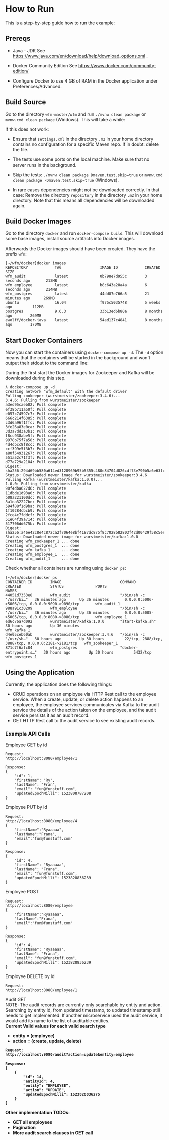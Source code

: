 # How to Run

This is a step-by-step guide how to run the example:

## Prereqs

* Java - JDK 
   See https://www.java.com/en/download/help/download_options.xml .

* Docker Community Edition
   See https://www.docker.com/community-edition/

* Configure Docker to use 4 GB of RAM in the Docker application under
   Preferences/Advanced.

## Build Source

Go to the directory `wfm-master/wfm` and run `./mvnw clean
package` or `mvnw.cmd clean package` (Windows). This will take a while:

If this does not work:

* Ensure that `settings.xml` in the directory `.m2` in your home
directory contains no configuration for a specific Maven repo. If in
doubt: delete the file.

* The tests use some ports on the local machine. Make sure that no
server runs in the background.

* Skip the tests: `./mvnw clean package Dmaven.test.skip=true` or
  `mvnw.cmd clean package -Dmaven.test.skip=true` (Windows).

* In rare cases dependencies might not be downloaded correctly. In
  that case: Remove the directory `repository` in the directory `.m2`
  in your home directory. Note that this means all dependencies will
  be downloaded again.

## Build Docker Images

Go to the directory `docker` and run `docker-compose build`. This will 
download some base images, install source artifacts into Docker images.

Afterwards the Docker images should have been created. They have the prefix
`wfm`:

```
[~/wfm/docker]docker images 
REPOSITORY            TAG                 IMAGE ID            CREATED             SIZE
wfm_audit             latest              0b798e7d955c        3 seconds ago       213MB
wfm_employee          latest              b8c643a28a4a        6 seconds ago       214MB
wfm_postgres          latest              44dd87e766a5        21 minutes ago      269MB
ubuntu                16.04               f975c5035748        5 weeks ago         112MB
postgres              9.6.3               33b13ed6b80a        8 months ago        269MB
ewolff/docker-java    latest              54ad137c4841        8 months ago        170MB
```

## Start Docker Containers
Now you can start the containers using `docker-compose up -d`. The
`-d` option means that the containers will be started in the
background and won't output their stdout to the command line:

During the first start the Docker images for Zookeeper and Kafka will be downloaded during this step.
```
λ docker-compose up -d
Creating network "wfm_default" with the default driver
Pulling zookeeper (wurstmeister/zookeeper:3.4.6)...
3.4.6: Pulling from wurstmeister/zookeeper
a3ed95caeb02: Pull complete
ef38b711a50f: Pull complete
e057c74597c7: Pull complete
666c214f6385: Pull complete
c3d6a96f1ffc: Pull complete
3fe26a83e0ca: Pull complete
3d3a7dd3a3b1: Pull complete
f8cc938abe5f: Pull complete
9978b75f7a58: Pull complete
4d4dbcc8f8cc: Pull complete
ccf399e5f3b7: Pull complete
a80f54931267: Pull complete
551a52c71f3f: Pull complete
d77a729a2184: Pull complete
Digest: sha256:294d69bb580a614ed3128969b95b5355c480e84704d826cdf73e790b5a6e63fc
Status: Downloaded newer image for wurstmeister/zookeeper:3.4.6
Pulling kafka (wurstmeister/kafka:1.0.0)...
1.0.0: Pulling from wurstmeister/kafka
90f4dba627d6: Pull complete
11dbde1d93a0: Pull complete
b08a221100dc: Pull complete
8a1ea32227be: Pull complete
594f88f1d9ba: Pull complete
1f10284cbcb9: Pull complete
2fce4c7fddcf: Pull complete
51e64f39a714: Pull complete
517706dd675b: Pull complete
Digest: sha256:a46e42c8e4c872ca2f7064e8bf4187dc875f8c7028b82803f42d00429f58c5e9
Status: Downloaded newer image for wurstmeister/kafka:1.0.0
Creating wfm_zookeeper_1 ... done
Creating wfm_postgres_1  ... done
Creating wfm_kafka_1     ... done
Creating wfm_employee_1  ... done
Creating wfm_audit_1     ... done
```

Check whether all containers are running using `docker ps`:


```
[~/wfm/docker]docker ps
CONTAINER ID        IMAGE                          COMMAND                  CREATED             STATUS              PORTS                                                NAMES
44051d7353e8        wfm_audit                      "/bin/sh -c '/usr/bi…"   36 minutes ago      Up 36 minutes       0.0.0.0:5006->5006/tcp, 0.0.0.0:9090->9090/tcp       wfm_audit_1
988a91c30209        wfm_employee                   "/bin/sh -c '/usr/bi…"   36 minutes ago      Up 36 minutes       0.0.0.0:5005->5005/tcp, 0.0.0.0:8080->8080/tcp       wfm_employee_1
ed6c76a7d092        wurstmeister/kafka:1.0.0       "start-kafka.sh"         30 hours ago        Up 36 minutes                                                            wfm_kafka_1
d4e05ceb60ab        wurstmeister/zookeeper:3.4.6   "/bin/sh -c '/usr/sb…"   30 hours ago        Up 30 hours         22/tcp, 2888/tcp, 3888/tcp, 0.0.0.0:2181->2181/tcp   wfm_zookeeper_1
871c7f6afc84        wfm_postgres                   "docker-entrypoint.s…"   30 hours ago        Up 30 hours         5432/tcp                                             wfm_postgres_1
```

## Using the Application

Currently, the application does the following things:
* CRUD operations on an employee via HTTP Rest call to the employee service.
When a create, update, or delete action happens to an employee, the
employee services communicates via Kafka to the audit service the details
of the action taken on the employee, and the audit service persists it as an
audit record.
* GET HTTP Rest call to the audit service to see existing audit records.

### Example API Calls
Employee GET by id

```
Request:
http://localhost:8080/employee/1

Response:
{
    "id": 1,
    "firstName": "Ry",
    "lastName": "Fran",
    "email": "fun@funstuff.com",
    "updatedEpochMilli": 1523808787208
}
```


Employee PUT by id

```
Request:
http://localhost:8080/employee/4
{
	"firstName":"Ryaaaaa",
	"lastName":"Frana",
	"email":"fun@funstuff.com"
}

Response:
{
    "id": 4,
    "firstName": "Ryaaaaa",
    "lastName": "Frana",
    "email": "fun@funstuff.com",
    "updatedEpochMilli": 1523828836239
}
```

Employee POST

```
Request:
http://localhost:8080/employee
{
    "firstName":"Ryaaaaa",
    "lastName":"Frana",
    "email":"fun@funstuff.com"
}

Response:
{
    "id": 4,
    "firstName": "Ryaaaaa",
    "lastName": "Frana",
    "email": "fun@funstuff.com",
    "updatedEpochMilli": 1523828836239
}
```

Employee DELETE by id

```
Request:
http://localhost:8080/employee/1
```

Audit GET<br>
NOTE: The audit records are currently only searchable by entity and
action. Searching by entity id, from updated timestamp, to updated
timestamp still needs to get implemented. If another microservice
used the audit service, it would add its name to the list of auditable
entities.<br>
<b>Current Valid values for each valid search type<b>
* entity = (employee)
* action = (create, update, delete)

```
Request:
http://localhost:9090/audit?action=update&entity=employee

Response:
[
    {
        "id": 14,
        "entityId": 4,
        "entity": "EMPLOYEE",
        "action": "UPDATE",
        "updatedEpochMilli": 1523828836275
    }
]
```


Other implementation TODOs:
* GET all employees
* Pagination
* More audit search clauses in GET call
